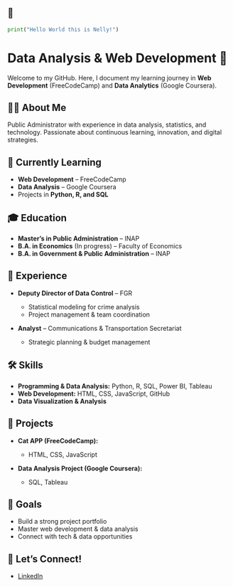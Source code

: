 ## 👋
```python
print("Hello World this is Nelly!")
```
# Data Analysis & Web Development 👋

Welcome to my GitHub. Here, I document my learning journey in **Web Development** (FreeCodeCamp) and **Data Analytics** (Google Coursera).

## 👩‍💻 About Me
Public Administrator with experience in data analysis, statistics, and technology. Passionate about continuous learning, innovation, and digital strategies.

## 📌 Currently Learning
- **Web Development** – FreeCodeCamp  
- **Data Analysis** – Google Coursera  
- Projects in **Python, R, and SQL**

## 🎓 Education
- **Master’s in Public Administration** – INAP  
- **B.A. in Economics** (In progress) – Faculty of Economics  
- **B.A. in Government & Public Administration** – INAP  

## 💼 Experience
- **Deputy Director of Data Control** – FGR  
  - Statistical modeling for crime analysis  
  - Project management & team coordination  

- **Analyst** – Communications & Transportation Secretariat  
  - Strategic planning & budget management  

## 🛠 Skills
- **Programming & Data Analysis:** Python, R, SQL, Power BI, Tableau  
- **Web Development:** HTML, CSS, JavaScript, GitHub  
- **Data Visualization & Analysis**

## 🚀 Projects
- **Cat APP (FreeCodeCamp):**  
  - HTML, CSS, JavaScript  

- **Data Analysis Project (Google Coursera):**  
  - SQL, Tableau  

## 🎯 Goals
- Build a strong project portfolio  
- Master web development & data analysis  
- Connect with tech & data opportunities  

## 📩 Let’s Connect!
- [LinkedIn](https://www.linkedin.com/in/tu-perfil)


